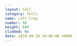 ```yaml
---
layout: fell
category: fells
name: Loft Crag
number: 98
height: 680
climbed: No
date: 2019-09-28 16:00:00 +0000
---
```

